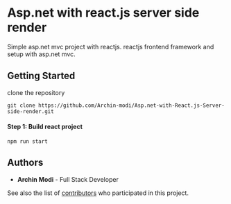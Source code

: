 # Asp.net with react.js server side render

Simple asp.net mvc project with reactjs. reactjs frontend framework and setup with asp.net mvc.



## Getting Started

clone the repository

` git clone https://github.com/Archin-modi/Asp.net-with-React.js-Server-side-render.git `

#### Step 1: Build react project

`npm run start`

## Authors
 - **Archin Modi** - Full Stack Developer

See also the list of [contributors](https://github.com/Archin-modi/Asp.net-with-React.js-Server-side-render/graphs/contributors) who participated in this project.
